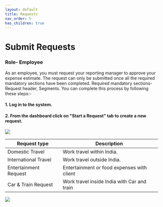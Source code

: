 ```yaml
---
layout: default
title: Requests 
nav_order: 5
has_children: true
---
```

# Submit Requests
### Role- Employee


As an employee, you must request your reporting manager to approve your expense estimate. The request  can only be submitted once all the required mandatory sections have been completed. Required mandatory sections- Request header, Segments.
You can complete this process by following these steps:-

#### 1. Log in to the system.

#### 2. From the dashboard click on "Start a Request" tab to create a new request.

<img src="{{ site.url }}{{ site.baseurl }}\assets\images\request\req1.png">  

Request type | Description
--- | --- 
Domestic Travel | Work travel within India.
International Travel | Work travel outside India.
Entertainment Request | Entertainment or food expenses with client
Car & Train Request | Work travel inside India with Car and train

<img src="{{ site.url }}{{ site.baseurl }}\assets\images\req.png">  
